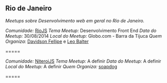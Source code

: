 ## Rio de Janeiro

*Meetups sobre Desenvolvimento web em geral no Rio de Janeiro.*

*Comunidade:* [RioJS](http://riojs.org/)
*Tema Meetup:* Desenvolvimento Front End
*Data do Meetup:* 30/08/2014
*Local do Meetup:* Globo.com - Barra da Tijuca
*Quem Organiza:* [Davidson Fellipe](https://twitter.com/davidsonfellipe) e [Leo Balter](https://twitter.com/leobalter)

=====

*Comunidade:* [NiteroiJS]()
*Tema Meetup:* A definir
*Data do Meetup:* A definir
*Local do Meetup:* A definir
*Quem Organiza:* [soapdog](https://twitter.com/soapdog)

=====
